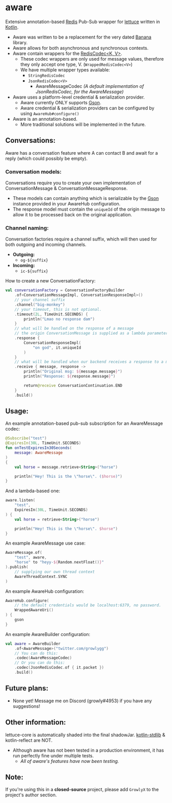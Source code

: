 # aware
Extensive annotation-based [Redis](https://redis.com/) Pub-Sub wrapper for [lettuce](https://lettuce.io) written in [Kotlin](https://kotlinlang.org/).
 - Aware was written to be a replacement for the very dated [Banana](https://github.com/growlyx/banana) library.
 - Aware allows for both asynchronous and synchronous contexts.
 - Aware contain wrappers for the [RedisCodec<K, V>](https://lettuce.io/core/release/api/io/lettuce/core/codec/RedisCodec.html).
   * These codec wrappers are only used for message values, therefore they only accept one type, V. (`WrappedRedisCodec<V>`)
   * We have multiple wrapper types available:
     - `StringRedisCodec`
     - `JsonRedisCodec<V>`
       * AwareMessageCodec *(A default implementation of JsonRedisCodec, for the AwareMessage)*
 - Aware uses a platform-level credential & serialization provider.
   * Aware currently ONLY supports [Gson](https://github.com/google/gson).
   * Aware credential & serialization providers can be configured by using `AwareHub#configure()`
 - Aware is an annotation-based.
   * More traditional solutions will be implemented in the future.

## Conversations:
Aware has a conversation feature where A can contact B and await for a reply (which could possibly be empty).

### Conversation models:
Conversations require you to create your own implementation of ConversationMessage & ConversationMessageResponse.
 - These models can contain anything which is serializable by the [Gson](https://github.com/google/gson) instance provided in your AwareHub configuration.
 - The response model must contain the `uniqueId` of the origin message to allow it to be processed back on the original application.
 
### Channel naming:
Conversation factories require a channel suffix, which will then used for both outgoing and incoming channels.
 - **Outgoing:**
   - `og-${suffix}`
 - **Incoming:**
   - `ic-${suffix}`

How to create a new ConversationFactory:
```kotlin
val conversationFactory = ConversationFactoryBuilder
    .of<ConversationMessageImpl, ConversationResponseImpl>()
    // your channel suffix
    .channel("big-monkey")
    // your timeout, this is not optional.
    .timeout(2L, TimeUnit.SECONDS) {
        println("Lmao no response dam")
    }
    // what will be handled on the response of a message
    // the origin ConversationMessage is supplied as a lambda parameter
    .response {
        ConversationResponseImpl(
            "on god", it.uniqueId
        )
    }
    // what will be handled when our backend receives a response to a message
    .receive { message, response ->
        println("Original msg: ${message.message}")
        println("Response: ${response.message}")

        return@receive ConversationContinuation.END
    }
    .build()
```

## Usage:
An example annotation-based pub-sub subscription for an AwareMessage codec:
```kotlin
@Subscribe("test")
@ExpiresIn(30L, TimeUnit.SECONDS)
fun onTestExpiresIn30Seconds(
    message: AwareMessage
)
{
    val horse = message.retrieve<String>("horse")

    println("Hey! This is the \"horse\". ($horse)")
}
```

And a lambda-based one:
```kotlin
aware.listen(
    "test",
    ExpiresIn(30L, TimeUnit.SECONDS)
) {
    val horse = retrieve<String>("horse")

    println("Hey! This is the \"horse\". $horse")
}
```

An example AwareMessage use case:
```kotlin
AwareMessage.of(
    "test", aware,
    "horse" to "heyy-${Random.nextFloat()}"
).publish(
    // supplying our own thread context
    AwareThreadContext.SYNC
)
```

An example AwareHub configuration:
```kotlin
AwareHub.configure(
    // the default credentials would be localhost:6379, no password.
    WrappedAwareUri() 
) {
    gson
}
```

An example AwareBuilder configuration:
```kotlin
val aware = AwareBuilder
    .of<AwareMessage>("twitter.com/growlygg")
    // You can do this:
    .codec(AwareMessageCodec)
    // Or you can do this:
    .codec(JsonRedisCodec.of { it.packet })
    .build()
```

## Future plans:
 - None yet! Message me on Discord (growly#4953) if you have any suggestions!
 
## Other information:
lettuce-core is automatically shaded into the final shadowJar. [kotlin-stdlib](https://kotlinlang.org/api/latest/jvm/stdlib/) & kotlin-reflect are NOT.
 - Although aware has not been tested in a production environment, it has run perfectly fine under multiple tests.
   - _All of aware's features have now been testing._

## Note:
If you're using this in a **closed-source** project, please add `GrowlyX` to the project's author section.
